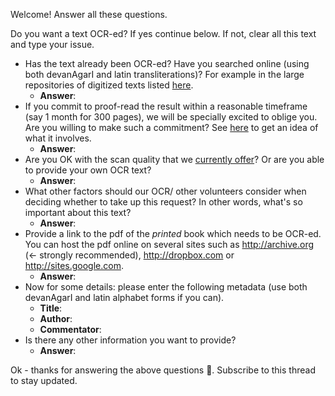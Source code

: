 Welcome! Answer all these questions.

Do you want a text OCR-ed? If yes continue below. If not, clear all this text and type your issue.

* Has the text already been OCR-ed? Have you searched online (using both devanAgarI and latin transliterations)? For example in the large repositories of digitized texts listed [here](https://sites.google.com/site/samskrtamsfo/home/prakashanani/pathyam#TOC---Digitized-texts).
  * __Answer__:
* If you commit to proof-read the result within a reasonable timeframe (say 1 month for 300 pages), we will be specially excited to oblige you. Are you willing to make such a commitment? See [here](https://sites.google.com/site/sanskritcode/ocr/3-corrections) to get an idea of what it involves.
  * __Answer__:
* Are you OK with the scan quality that we [currently offer](https://sites.google.com/site/sanskritcode/ocr/0-introduction#TOC-What-scan-quality-can-you-currently-offer-)? Or are you able to provide your own OCR text?
  * __Answer__:
* What other factors should our OCR/ other volunteers consider when deciding whether to take up this request? In other words, what's so important about this text?
  * __Answer__:
* Provide a link to the pdf of the *printed* book which needs to be OCR-ed. You can host the pdf online on several sites such as  <http://archive.org> (← strongly recommended), <http://dropbox.com> or <http://sites.google.com>.
  * __Answer__:
* Now for some details: please enter the following metadata (use both devanAgarI and latin alphabet forms if you can).
  * __Title__:
  * __Author__:
  * __Commentator__:
* Is there any other information you want to provide?
  * __Answer__:

Ok - thanks for answering the above questions 🙏. Subscribe to this thread to stay updated.
